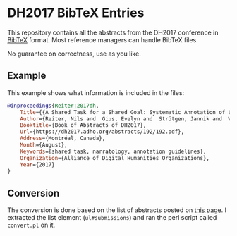 # DH2017 BibTeX Entries

This repository contains all the abstracts from the DH2017 conference in [BibTeX](http://www.bibtex.org) format. Most reference managers can handle BibTeX files.

No guarantee on correctness, use as you like.

## Example

This example shows what information is included in the files:

```bibtex
@inproceedings{Reiter:2017dh,
	Title={{A Shared Task for a Shared Goal: Systematic Annotation of Literary Texts}},
	Author={Reiter, Nils and  Gius, Evelyn and  Strötgen, Jannik and  Willand, Marcus},
	Booktitle={Book of Abstracts of DH2017},
	Url={https://dh2017.adho.org/abstracts/192/192.pdf},
	Address={Montréal, Canada},
	Month={August},
	Keywords={shared task, narratology, annotation guidelines},
	Organization={Alliance of Digital Humanities Organizations},
	Year={2017}
}
```

## Conversion

The conversion is done based on the list of abstracts posted on [this page](https://dh2017.adho.org/program/abstracts/). I extracted the list element (`ul#submissions`) and ran the perl script called `convert.pl` on it.

